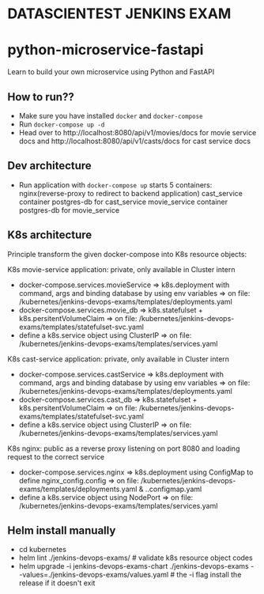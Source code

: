 # DATASCIENTEST JENKINS EXAM
# python-microservice-fastapi
Learn to build your own microservice using Python and FastAPI

## How to run??
 - Make sure you have installed `docker` and `docker-compose`
 - Run `docker-compose up -d`
 - Head over to http://localhost:8080/api/v1/movies/docs for movie service docs 
   and http://localhost:8080/api/v1/casts/docs for cast service docs

## Dev architecture
 - Run application with `docker-compose up` starts 5 containers:
    nginx(reverse-proxy to redirect to backend application)
    cast_service container
    postgres-db for cast_service
    movie_service container
    postgres-db for movie_service

 ## K8s architecture
 Principle transform the given docker-compose into K8s resource objects:

 K8s movie-service application: private, only available in Cluster intern
 - docker-compose.services.movieService => k8s.deployment with command, args and binding database by using env variables => on file: /kubernetes/jenkins-devops-exams/templates/deployments.yaml
 - docker-compose.services.movie_db => k8s.statefulset + k8s.persitentVolumeClaim => on file: /kubernetes/jenkins-devops-exams/templates/statefulset-svc.yaml
 - define a k8s.service object using ClusterIP => on file: /kubernetes/jenkins-devops-exams/templates/services.yaml

 K8s cast-service application: private, only available in Cluster intern
 - docker-compose.services.castService => k8s.deployment with command, args and binding database by using env variables => on file: /kubernetes/jenkins-devops-exams/templates/deployments.yaml
 - docker-compose.services.cast_db => k8s.statefulset + k8s.persitentVolumeClaim => on file: /kubernetes/jenkins-devops-exams/templates/statefulset-svc.yaml
 - define a k8s.service object using ClusterIP => on file: /kubernetes/jenkins-devops-exams/templates/services.yaml

 K8s nginx: public as a reverse proxy listening on port 8080 and loading request to the correct service 
 - docker-compose.services.nginx => k8s.deployment using ConfigMap to define nginx_config.config => on file: /kubernetes/jenkins-devops-exams/templates/deployments.yaml & ..configmap.yaml
 - define a k8s.service object using NodePort => on file: /kubernetes/jenkins-devops-exams/templates/services.yaml

 ## Helm install manually
 - cd kubernetes
 - helm lint ./jenkins-devops-exams/ # validate k8s resource object codes
 - helm upgrade -i jenkins-devops-exams-chart ./jenkins-devops-exams --values=./jenkins-devops-exams/values.yaml # the -i flag install the release if it doesn't exit
  
 




 